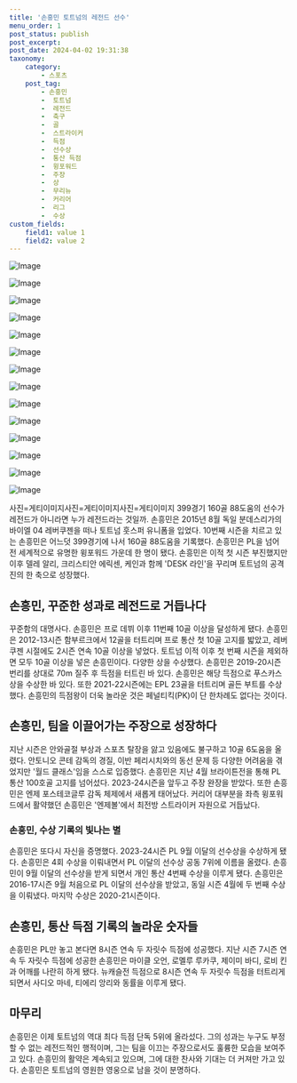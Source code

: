 ```yaml
---
title: '손흥민 토트넘의 레전드 선수'
menu_order: 1
post_status: publish
post_excerpt: 
post_date: 2024-04-02 19:31:38
taxonomy:
    category:
        - 스포츠
    post_tag:
        - 손흥민
        -  토트넘
        -  레전드
        -  축구
        -  골
        -  스트라이커
        -  득점
        -  선수상
        -  통산 득점
        -  윙포워드
        -  주장
        -  상
        -  무리뉴
        -  커리어
        -  리그
        -  수상
custom_fields:
    field1: value 1
    field2: value 2
---
```


![Image](https://imgnews.pstatic.net/image/413/2024/04/02/0000174802_001_20240402144601445.jpg?type=w647)

![Image](https://imgnews.pstatic.net/image/413/2024/04/02/0000174802_002_20240402144601464.jpeg?type=w647)

![Image](https://imgnews.pstatic.net/image/413/2024/04/02/0000174802_003_20240402144601480.jpeg?type=w647)

![Image](https://imgnews.pstatic.net/image/413/2024/04/02/0000174802_004_20240402144601490.jpeg?type=w647)

![Image](https://imgnews.pstatic.net/image/413/2024/04/02/0000174802_005_20240402144601501.jpeg?type=w647)

![Image](https://imgnews.pstatic.net/image/413/2024/04/02/0000174802_006_20240402144601510.jpeg?type=w647)

![Image](https://imgnews.pstatic.net/image/413/2024/04/02/0000174802_007_20240402144601520.jpeg?type=w647)

![Image](https://imgnews.pstatic.net/image/413/2024/04/02/0000174802_008_20240402144601529.jpeg?type=w647)

![Image](https://imgnews.pstatic.net/image/413/2024/04/02/0000174802_009_20240402144601536.jpeg?type=w647)

![Image](https://imgnews.pstatic.net/image/413/2024/04/02/0000174802_010_20240402144601545.jpg?type=w647)

![Image](https://imgnews.pstatic.net/image/413/2024/04/02/0000174802_011_20240402144601557.jpg?type=w647)

![Image](https://imgnews.pstatic.net/image/413/2024/04/02/0000174802_012_20240402144601567.jpg?type=w647)

![Image](https://imgnews.pstatic.net/image/413/2024/04/02/0000174802_013_20240402144601576.jpg?type=w647)

![Image](https://imgnews.pstatic.net/image/413/2024/04/02/0000174802_014_20240402144601587.jpg?type=w647)

사진=게티이미지사진=게티이미지사진=게티이미지
399경기 160골 88도움의 선수가 레전드가 아니라면 누가 레전드라는 것일까. 손흥민은 2015년 8월 독일 분데스리가의 바이엘 04 레버쿠젠을 떠나 토트넘 훗스퍼 유니폼을 입었다. 10번째 시즌을 치르고 있는 손흥민은 어느덧 399경기에 나서 160골 88도움을 기록했다. 손흥민은 PL을 넘어 전 세계적으로 유명한 윙포워드 가운데 한 명이 됐다. 손흥민은 이적 첫 시즌 부진했지만 이후 델레 알리, 크리스티안 에릭센, 케인과 함께 'DESK 라인'을 꾸리며 토트넘의 공격진의 한 축으로 성장했다.
## 손흥민, 꾸준한 성과로 레전드로 거듭나다
꾸준함의 대명사다. 손흥민은 프로 데뷔 이후 11번째 10골 이상을 달성하게 됐다. 손흥민은 2012-13시즌 함부르크에서 12골을 터트리며 프로 통산 첫 10골 고지를 밟았고, 레버쿠젠 시절에도 2시즌 연속 10골 이상을 넣었다. 토트넘 이적 이후 첫 번째 시즌을 제외하면 모두 10골 이상을 넣은 손흥민이다. 다양한 상을 수상했다. 손흥민은 2019-20시즌 번리를 상대로 70m 질주 후 득점을 터트린 바 있다. 손흥민은 해당 득점으로 푸스카스상을 수상한 바 있다. 또한 2021-22시즌에는 EPL 23골을 터트리며 골든 부트를 수상했다. 손흥민의 득점왕이 더욱 놀라운 것은 페널티킥(PK)이 단 한차례도 없다는 것이다.
## 손흥민, 팀을 이끌어가는 주장으로 성장하다
지난 시즌은 안와골절 부상과 스포츠 탈장을 앓고 있음에도 불구하고 10골 6도움을 올렸다. 안토니오 콘테 감독의 경질, 이반 페리시치와의 동선 문제 등 다양한 어려움을 겪었지만 '월드 클래스'임을 스스로 입증했다. 손흥민은 지난 4월 브라이튼전을 통해 PL 통산 100호골 고지를 넘어섰다. 2023-24시즌을 앞두고 주장 완장을 받았다. 또한 손흥민은 엔제 포스테코글루 감독 체제에서 새롭게 태어났다. 커리어 대부분을 좌측 윙포워드에서 활약했던 손흥민은 '엔제볼'에서 최전방 스트라이커 자원으로 거듭났다.
### 손흥민, 수상 기록의 빛나는 별
손흥민은 또다시 자신을 증명했다. 2023-24시즌 PL 9월 이달의 선수상을 수상하게 됐다. 손흥민은 4회 수상을 이뤄내면서 PL 이달의 선수상 공동 7위에 이름을 올렸다. 손흥민이 9월 이달의 선수상을 받게 되면서 개인 통산 4번째 수상을 이루게 됐다. 손흥민은 2016-17시즌 9월 처음으로 PL 이달의 선수상을 받았고, 동일 시즌 4월에 두 번째 수상을 이뤄냈다. 마지막 수상은 2020-21시즌이다.
## 손흥민, 통산 득점 기록의 놀라운 숫자들
손흥민은 PL만 놓고 본다면 8시즌 연속 두 자릿수 득점에 성공했다. 지난 시즌 7시즌 연속 두 자릿수 득점에 성공한 손흥민은 마이클 오언, 로멜루 루카쿠, 제이미 바디, 로비 킨과 어깨를 나란히 하게 됐다. 뉴캐슬전 득점으로 8시즌 연속 두 자릿수 득점을 터트리게 되면서 사디오 마네, 티에리 앙리와 동률을 이루게 됐다. 
## 마무리
손흥민은 이제 토트넘의 역대 최다 득점 단독 5위에 올라섰다. 그의 성과는 누구도 부정할 수 없는 레전드적인 행적이며, 그는 팀을 이끄는 주장으로서도 훌륭한 모습을 보여주고 있다. 손흥민의 활약은 계속되고 있으며, 그에 대한 찬사와 기대는 더 커져만 가고 있다. 손흥민은 토트넘의 영원한 영웅으로 남을 것이 분명하다.
